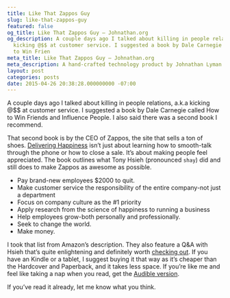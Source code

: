 ```yaml
---
title: Like That Zappos Guy
slug: like-that-zappos-guy
featured: false
og_title: Like That Zappos Guy – Johnathan.org
og_description: A couple days ago I talked about killing in people relations, a.k.a
  kicking @$$ at customer service. I suggested a book by Dale Carnegie called How
  to Win Frien
meta_title: Like That Zappos Guy – Johnathan.org
meta_description: A hand-crafted technology product by Johnathan Lyman
layout: post
categories: posts
date: 2015-04-26 20:38:28.000000000 -07:00
---
```


A couple days ago I talked about killing in people relations, a.k.a kicking @$$ at customer service. I suggested a book by Dale Carnegie called How to Win Friends and Influence People. I also said there was a second book I recommend.

That second book is by the CEO of Zappos, the site that sells a ton of shoes. [Delivering Happiness](http://www.amazon.com/gp/product/B003JTHXN6/ref=as_li_tl?ie=UTF8&camp=1789&creative=390957&creativeASIN=B003JTHXN6&linkCode=as2&tag=jlymannet-20&linkId=F2YCPEVVP25QDMQI) isn’t just about learning how to smooth-talk through the phone or how to close a sale. It’s about making people feel appreciated. The book outlines what Tony Hsieh (pronounced `shay`) did and still does to make Zappos as awesome as possible.

- Pay brand-new employees $2000 to quit.
- Make customer service the responsibility of the entire company-not just a department
- Focus on company culture as the #1 priority
- Apply research from the science of happiness to running a business
- Help employees grow-both personally and professionally.
- Seek to change the world.
- Make money.

I took that list from Amazon’s description. They also feature a Q&A with Hsieh that’s quite enlightening and definitely worth [checking out](http://www.amazon.com/gp/product/B003JTHXN6/ref=as_li_tl?ie=UTF8&camp=1789&creative=390957&creativeASIN=B003JTHXN6&linkCode=as2&tag=jlymannet-20&linkId=F2YCPEVVP25QDMQI). If you have an Kindle or a tablet, I suggest buying it that way as it’s cheaper than the Hardcover and Paperback, and it takes less space. If you’re like me and feel like taking a nap when you read, get the [Audible version](http://www.amazon.com/gp/product/B003QADCNS/ref=as_li_tl?ie=UTF8&camp=1789&creative=390957&creativeASIN=B003QADCNS&linkCode=as2&tag=jlymannet-20&linkId=NTRBAV6C7SGGCZEJ).

If you’ve read it already, let me know what you think.

